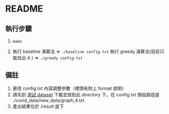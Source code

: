 # README

## 執行步驟
1. `make`

2. 執行 baseline 演算法 => `./baseline config.txt`
   執行 greedy 演算法(目前只能找出 A ) => `./greedy config.txt`


## 備註
1. 更改 config.txt 內容調整參數（裡頭有附上 format 說明）
2. 請先到 [測試 dataset](https://drive.google.com/drive/folders/1RWGVpCf35kHnjFqEzVXbXW2nDiBUsOyA?usp=sharing) 下載並放到此 directory 下。在 config.txt 預設路徑是 ./covid_data/new_data/graph_4.txt 
3. 產出結果位於 /result 底下